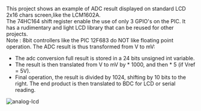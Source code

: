 This project shows an example of ADC result displayed on standard LCD 2x16 chars screen,like the LCM1602A.<br>
The 74HC164 shift register enable the use of only 3 GPIO's on the PIC.
It has a rudimentary and light LCD library that can be reused for other projects.<br>
Note : 8bit controllers like the PIC 12F683 do NOT like floating point operation. The ADC result is thus transformed from V to mV:
- The adc conversion full result is stored in a 24 bits unsigned int variable.
- The result is then translated from V to mV by * 1000, and then * 5 (if Vref = 5V).
- Final operation, the result is divided by 1024, shifting by 10 bits to the right.
The end product is then translated to BDC for LCD or serial reading.<br>

![analog-lcd](https://github.com/user-attachments/assets/559606ad-142d-4977-b5c3-ac738cdbc8e8)

